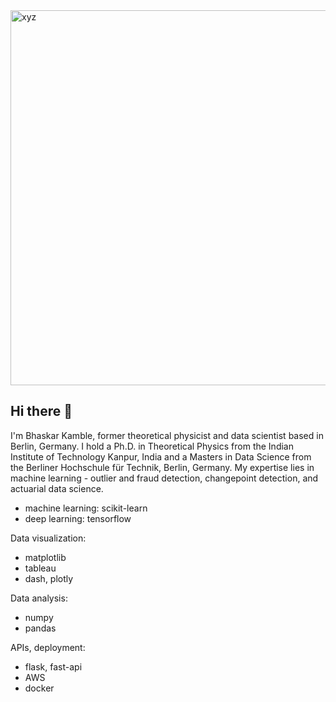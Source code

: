 <img width="600" alt="xyz" src="https://github.com/user-attachments/assets/1dd09fd2-90d7-4f78-b417-7f043dc96af2">


## Hi there 👋

I'm Bhaskar Kamble, former theoretical physicist and data scientist based in Berlin, Germany. I hold a Ph.D. in Theoretical Physics from the Indian Institute of Technology Kanpur, India and a Masters in Data Science from the Berliner Hochschule für Technik, Berlin, Germany. My expertise lies in machine learning - outlier and fraud detection, changepoint detection, and actuarial data science.

* machine learning: scikit-learn
* deep learning: tensorflow

Data visualization:

* matplotlib
* tableau
* dash, plotly

Data analysis:

* numpy
* pandas

APIs, deployment:

* flask, fast-api
* AWS
* docker



<!--

Resources on creating a portfolio:
https://github.com/katiehuangx
https://github.com/katiehuangx/How-to-Create-a-GitHub-Portfolio/blob/main/README.md
https://github.com/katiehuangx/Portfolio-Guide/blob/main/README.md
https://www.dataquest.io/blog/building-and-presenting-your-data-portfolio/

**bhaskar-kamble/bhaskar-kamble** is a ✨ _special_ ✨ repository because its `README.md` (this file) appears on your GitHub profile.

Here are some ideas to get you started:

- 🔭 I’m currently working on ...
- 🌱 I’m currently learning ...
- 👯 I’m looking to collaborate on ...
- 🤔 I’m looking for help with ...
- 💬 Ask me about ...
- 📫 How to reach me: ...
- 😄 Pronouns: ...
- ⚡ Fun fact: ...
-->
